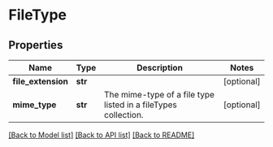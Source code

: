 # FileType

## Properties
Name | Type | Description | Notes
------------ | ------------- | ------------- | -------------
**file_extension** | **str** |  | [optional] 
**mime_type** | **str** | The mime-type of a file type listed in a fileTypes collection. | [optional] 

[[Back to Model list]](../README.md#documentation-for-models) [[Back to API list]](../README.md#documentation-for-api-endpoints) [[Back to README]](../README.md)


